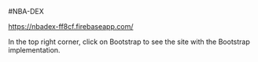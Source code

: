 #NBA-DEX

https://nbadex-ff8cf.firebaseapp.com/

In the top right corner, click on Bootstrap to see the site with the Bootstrap implementation.
